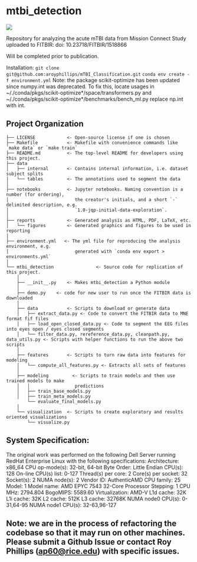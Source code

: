 # mtbi_detection

<a target="_blank" href="https://cookiecutter-data-science.drivendata.org/">
    <img src="https://img.shields.io/badge/CCDS-Project%20template-328F97?logo=cookiecutter" />
</a>

Repository for analyzing the acute mTBI data from Mission Connect Study uploaded to FITBIR: doi: 10.23718/FITBIR/1518866

Will be completed prior to publication.

Installation:
 ``git clone git@github.com:aroyphillips/mTBI_Classification.git``
 ``conda env create -f environment.yml``
 Note: the package scikit-optimize has been updated since numpy.int was deprecated. To fix this, locate usages in ~/./conda/pkgs/scikit-optimize*/space/transformers.py and ~/./conda/pkgs/scikit-optimize*/benchmarks/bench_ml.py replace np.int with int.

## Project Organization

```
├── LICENSE            <- Open-source license if one is chosen
├── Makefile           <- Makefile with convenience commands like `make data` or `make train`
├── README.md          <- The top-level README for developers using this project.
├── data
│   ├── internal       <- Contains internal information, i.e. dataset subject splits
│   └── tables         <- The annotations used to segment the data
│
├── notebooks          <- Jupyter notebooks. Naming convention is a number (for ordering),
│                         the creator's initials, and a short `-` delimited description, e.g.
│                         `1.0-jqp-initial-data-exploration`.
│
├── reports            <- Generated analysis as HTML, PDF, LaTeX, etc.
│   └── figures        <- Generated graphics and figures to be used in reporting
│
├── environment.yml   <- The yml file for reproducing the analysis environment, e.g.
│                         generated with `conda env export > environments.yml`
│
└── mtbi_detection                <- Source code for replication of this project.
    │
    ├── __init__.py    <- Makes mtbi_detection a Python module
    │
    ├── demo.py    <- code for new user to run once the FITBIR data is downloaded
    │
    ├── data           <- Scripts to download or generate data
    │   ├── extract_data.py <- Code to convert the FITBIR data to MNE format fif files
    │   ├── load_open_closed_data.py <- Code to segment the EEG files into eyes open / eyes closed segments
    │   └── filter_data.py, rereference_data.py, cleanpath.py, data_utils.py <- Scripts with helper functions to run the above two scripts
    │
    ├── features       <- Scripts to turn raw data into features for modeling
    │   └── compute_all_features.py <- Extracts all sets of features
    │
    ├── modeling         <- Scripts to train models and then use trained models to make
    │   │                 predictions
    │   ├── train_base_models.py
    │   ├── train_meta_models.py
        └── evaluate_final_models.py
    │
    └── visualization  <- Scripts to create exploratory and results oriented visualizations
        └── visualize.py
```

## System Specification:

The original work was performed on the following Dell Server running RedHat Enterprise Linux with the following specifications:
Architecture:        x86_64
CPU op-mode(s):      32-bit, 64-bit
Byte Order:          Little Endian
CPU(s):              128
On-line CPU(s) list: 0-127
Thread(s) per core:  2
Core(s) per socket:  32
Socket(s):           2
NUMA node(s):        2
Vendor ID:           AuthenticAMD
CPU family:          25
Model:               1
Model name:          AMD EPYC 7543 32-Core Processor
Stepping:            1
CPU MHz:             2794.804
BogoMIPS:            5589.60
Virtualization:      AMD-V
L1d cache:           32K
L1i cache:           32K
L2 cache:            512K
L3 cache:            32768K
NUMA node0 CPU(s):   0-31,64-95
NUMA node1 CPU(s):   32-63,96-127

Note: we are in the process of refactoring the codebase so that it may run on other machines. Please submit a Github Issue or contact Roy Phillips (ap60@rice.edu) with specific issues.
--------

